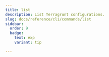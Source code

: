```yaml
---
title: list
description: List Terragrunt configurations.
slug: docs/reference/cli/commands/list
sidebar:
  order: 9
  badge:
    text: exp
    variant: tip

---
```


<!-- This page is intentionally empty. Commands are defined in `src/pages/docs/reference/cli/commands/[...slug.astro] -->
<!-- This file is a placeholder to ensure that other pages see commands in their sidebars, and so that the data is accessible in the docs collection. -->
